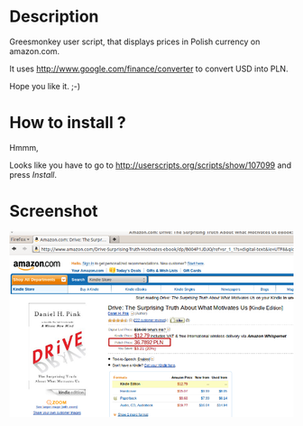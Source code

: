 Description
===========
Greesmonkey user script, that displays prices in Polish currency on amazon.com.

It uses http://www.google.com/finance/converter to convert USD into PLN.

Hope you like it. ;-)

How to install ?
================
Hmmm,

Looks like you have to go to http://userscripts.org/scripts/show/107099
and press *Install*.

Screenshot
==========
<img src="https://github.com/iczechowski/amazon-polish-price/raw/master/amazon-pln-price.png">
